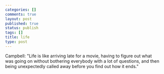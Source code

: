```yaml
--- 
categories: []
comments: true
layout: post
published: true
status: publish
tags: []
title: life
type: post
---
```

<div id="msgcns!3725CC0EE38B1F6!247" class="bvMsg">Campbell: "Life is like arriving late for a movie, having to figure out what was going on without bothering everybody with a lot of questions, and then being unexpectedly called away before you find out how it ends."</div>
